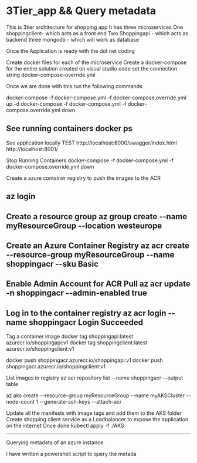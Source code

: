 # 3Tier_app && Query metadata

This is  3tier architecture for shopping app
It has three microservices 
One shoppingclient-  which acts as a front end
Two Shoppingapi - which acts as backend
three mongodb -  which will work as database

Once the Application is ready with the dot net coding

Create docker files for each of the microservice
Create a docker-compose for the entire solution created on visual studio code
set the connection string docker-compose-override.yml

Once we are done with this run the following commands

docker-compose -f docker-compose.yml -f docker-compose.override.yml up -d
docker-compose -f docker-compose.yml -f docker-compose.override.yml down

See running containers
docker ps
--
See application locally
TEST
http://localhost:8000/swagger/index.html
http://localhost:8001/

Stop Running Containers
docker-compose -f docker-compose.yml -f docker-compose.override.yml down

Create a azure container registry to push the images to the ACR

az login
--------------
Create a resource group
az group create --name myResourceGroup --location westeurope
---------------------
Create an Azure Container Registry
az acr create --resource-group myResourceGroup --name shoppingacr --sku Basic
----------------
Enable Admin Account for ACR Pull
az acr update -n shoppingacr --admin-enabled true
------------------
Log in to the container registry
az acr login --name shoppingacr
Login Succeeded
-------------------------
Tag a container image
docker tag shoppingapi:latest <acrnam>azurecr.io/shoppingapi:v1
docker tag shoppingclient:latest <acrnam>azurecr.io/shoppingclient:v1

docker push shoppingacr.azurecr.io/shoppingapi:v1
docker push shoppingacr.azurecr.io/shoppingclient:v1

List images in registry
az acr repository list --name shoppingacr --output table

az aks create --resource-group myResourceGroup --name myAKSCluster --node-count 1 --generate-ssh-keys --attach-acr <name of the acr>


Update all the manifests with image tags and add them to the AKS folder
Create shopping client service as a Loadbalancer to expose the application on the internet
Once done 
kubectl apply -f ./AKS

  
  _________________________________________________________________________________________________________________________________
  
  Querying metadata of an azure instance 
  
  I have written a powershell script to query the metada

